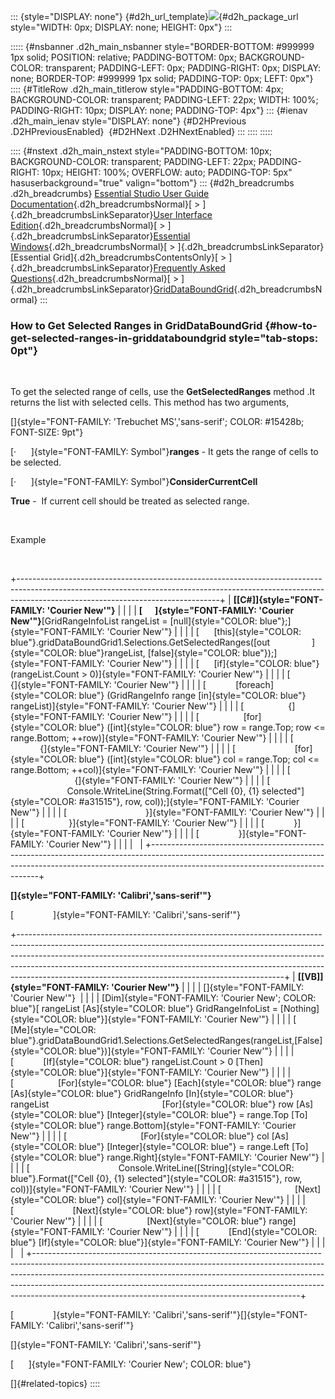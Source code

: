 ::: {style="DISPLAY: none"}
[](ms-xhelp:///?Id=d2h_url_template){#d2h_url_template}![](!package_url!){#d2h_package_url style="WIDTH: 0px; DISPLAY: none; HEIGHT: 0px"}
:::

::::: {#nsbanner .d2h_main_nsbanner style="BORDER-BOTTOM: #999999 1px solid; POSITION: relative; PADDING-BOTTOM: 0px; BACKGROUND-COLOR: transparent; PADDING-LEFT: 0px; PADDING-RIGHT: 0px; DISPLAY: none; BORDER-TOP: #999999 1px solid; PADDING-TOP: 0px; LEFT: 0px"}
:::: {#TitleRow .d2h_main_titlerow style="PADDING-BOTTOM: 4px; BACKGROUND-COLOR: transparent; PADDING-LEFT: 22px; WIDTH: 100%; PADDING-RIGHT: 10px; DISPLAY: none; PADDING-TOP: 4px"}
::: {#ienav .d2h_main_ienav style="DISPLAY: none"}
[](ms-xhelp:///?Id=68d60bcd-4de7-4644-8404-a968c63ab547){#D2HPrevious .D2HPreviousEnabled}  [](ms-xhelp:///?Id=3d26f05d-1249-4122-a610-9bf3c32037b2){#D2HNext .D2HNextEnabled}
:::
::::
:::::

:::: {#nstext .d2h_main_nstext style="PADDING-BOTTOM: 10px; BACKGROUND-COLOR: transparent; PADDING-LEFT: 22px; PADDING-RIGHT: 10px; HEIGHT: 100%; OVERFLOW: auto; PADDING-TOP: 5px" hasuserbackground="true" valign="bottom"}
::: {#d2h_breadcrumbs .d2h_breadcrumbs}
[Essential Studio User Guide Documentation](ms-xhelp:///?Id=12457748-09e3-4d74-a240-8e049cedf030){.d2h_breadcrumbsNormal}[ \> ]{.d2h_breadcrumbsLinkSeparator}[User Interface Edition](ms-xhelp:///?Id=c29296b7-531c-413b-a0ec-488ca1f7f669){.d2h_breadcrumbsNormal}[ \> ]{.d2h_breadcrumbsLinkSeparator}[Essential Windows](ms-xhelp:///?Id=e60759d8-47a4-4570-9d7a-16a68d63f2ea){.d2h_breadcrumbsNormal}[ \> ]{.d2h_breadcrumbsLinkSeparator}[Essential Grid]{.d2h_breadcrumbsContentsOnly}[ \> ]{.d2h_breadcrumbsLinkSeparator}[Frequently Asked Questions](ms-xhelp:///?Id=28ff22ed-2523-4bf9-8f6c-4d94f7bcabcc){.d2h_breadcrumbsNormal}[ \> ]{.d2h_breadcrumbsLinkSeparator}[GridDataBoundGrid](ms-xhelp:///?Id=30fe9928-71fa-4ef0-b646-e928f383ee64){.d2h_breadcrumbsNormal}
:::

### How to Get Selected Ranges in GridDataBoundGrid {#how-to-get-selected-ranges-in-griddataboundgrid style="tab-stops: 0pt"}

 

To get the selected range of cells, use the **GetSelectedRanges** method .It returns the list with selected cells. This method has two arguments,

[]{style="FONT-FAMILY: 'Trebuchet MS','sans-serif'; COLOR: #15428b; FONT-SIZE: 9pt"} 

[·      ]{style="FONT-FAMILY: Symbol"}**ranges** - It gets the range of cells to be selected.

[·      ]{style="FONT-FAMILY: Symbol"}**ConsiderCurrentCell**

**True** -  If current cell should be treated as selected range.

 

Example

 

+--------------------------------------------------------------------------------------------------------------------------------------------------------------------------------------------------------------+
| **[\[C#\]]{style="FONT-FAMILY: 'Courier New'"}**                                                                                                                                                             |
|                                                                                                                                                                                                              |
| **[      ]{style="FONT-FAMILY: 'Courier New'"}**[GridRangeInfoList rangeList = [null]{style="COLOR: blue"};]{style="FONT-FAMILY: 'Courier New'"}                                                             |
|                                                                                                                                                                                                              |
| [      [this]{style="COLOR: blue"}.gridDataBoundGrid1.Selections.GetSelectedRanges([out                 ]{style="COLOR: blue"}rangeList, [false]{style="COLOR: blue"});]{style="FONT-FAMILY: 'Courier New'"} |
|                                                                                                                                                                                                              |
| [      [if]{style="COLOR: blue"} (rangeList.Count \> 0)]{style="FONT-FAMILY: 'Courier New'"}                                                                                                                 |
|                                                                                                                                                                                                              |
| [            {]{style="FONT-FAMILY: 'Courier New'"}                                                                                                                                                          |
|                                                                                                                                                                                                              |
| [            [foreach]{style="COLOR: blue"} (GridRangeInfo range [in]{style="COLOR: blue"} rangeList)]{style="FONT-FAMILY: 'Courier New'"}                                                                   |
|                                                                                                                                                                                                              |
| [                  {]{style="FONT-FAMILY: 'Courier New'"}                                                                                                                                                    |
|                                                                                                                                                                                                              |
| [                  [for]{style="COLOR: blue"} ([int]{style="COLOR: blue"} row = range.Top; row \<= range.Bottom; ++row)]{style="FONT-FAMILY: 'Courier New'"}                                                 |
|                                                                                                                                                                                                              |
| [                        {]{style="FONT-FAMILY: 'Courier New'"}                                                                                                                                              |
|                                                                                                                                                                                                              |
| [                        [for]{style="COLOR: blue"} ([int]{style="COLOR: blue"} col = range.Top; col \<= range.Bottom; ++col)]{style="FONT-FAMILY: 'Courier New'"}                                           |
|                                                                                                                                                                                                              |
| [                                      {]{style="FONT-FAMILY: 'Courier New'"}                                                                                                                                |
|                                                                                                                                                                                                              |
| [                                    Console.WriteLine(String.Format([\"Cell {0}, {1} selected\"]{style="COLOR: #a31515"}, row, col));]{style="FONT-FAMILY: 'Courier New'"}                                  |
|                                                                                                                                                                                                              |
| [                                }]{style="FONT-FAMILY: 'Courier New'"}                                                                                                                                      |
|                                                                                                                                                                                                              |
| [                  }]{style="FONT-FAMILY: 'Courier New'"}                                                                                                                                                    |
|                                                                                                                                                                                                              |
| [            }]{style="FONT-FAMILY: 'Courier New'"}                                                                                                                                                          |
|                                                                                                                                                                                                              |
| [                }]{style="FONT-FAMILY: 'Courier New'"}                                                                                                                                                      |
|                                                                                                                                                                                                              |
|                                                                                                                                                                                                              |
+--------------------------------------------------------------------------------------------------------------------------------------------------------------------------------------------------------------+

**[]{style="FONT-FAMILY: 'Calibri','sans-serif'"}** 

[                ]{style="FONT-FAMILY: 'Calibri','sans-serif'"}

+------------------------------------------------------------------------------------------------------------------------------------------------------------------------------------------------------------------------------------------------------------------------------------------------------------------------------------------------------------------------------------------+
| **[\[VB\]]{style="FONT-FAMILY: 'Courier New'"}**                                                                                                                                                                                                                                                                                                                                         |
|                                                                                                                                                                                                                                                                                                                                                                                          |
| []{style="FONT-FAMILY: 'Courier New'"}                                                                                                                                                                                                                                                                                                                                                   |
|                                                                                                                                                                                                                                                                                                                                                                                          |
| [Dim]{style="FONT-FAMILY: 'Courier New'; COLOR: blue"}[ rangeList [As]{style="COLOR: blue"} GridRangeInfoList = [Nothing]{style="COLOR: blue"}]{style="FONT-FAMILY: 'Courier New'"}                                                                                                                                                                                                      |
|                                                                                                                                                                                                                                                                                                                                                                                          |
| [            [Me]{style="COLOR: blue"}.gridDataBoundGrid1.Selections.GetSelectedRanges(rangeList,[False]{style="COLOR: blue"})]{style="FONT-FAMILY: 'Courier New'"}                                                                                                                                                                                                                      |
|                                                                                                                                                                                                                                                                                                                                                                                          |
| [            [If]{style="COLOR: blue"} rangeList.Count \> 0 [Then]{style="COLOR: blue"}]{style="FONT-FAMILY: 'Courier New'"}                                                                                                                                                                                                                                                             |
|                                                                                                                                                                                                                                                                                                                                                                                          |
| [                  [For]{style="COLOR: blue"} [Each]{style="COLOR: blue"} range [As]{style="COLOR: blue"} GridRangeInfo [In]{style="COLOR: blue"} rangeList                                              [For]{style="COLOR: blue"} row [As]{style="COLOR: blue"} [Integer]{style="COLOR: blue"} = range.Top [To]{style="COLOR: blue"} range.Bottom]{style="FONT-FAMILY: 'Courier New'"} |
|                                                                                                                                                                                                                                                                                                                                                                                          |
| [                              [For]{style="COLOR: blue"} col [As]{style="COLOR: blue"} [Integer]{style="COLOR: blue"} = range.Left [To]{style="COLOR: blue"} range.Right]{style="FONT-FAMILY: 'Courier New'"}                                                                                                                                                                           |
|                                                                                                                                                                                                                                                                                                                                                                                          |
| [                                    Console.WriteLine([String]{style="COLOR: blue"}.Format([\"Cell {0}, {1} selected\"]{style="COLOR: #a31515"}, row, col))]{style="FONT-FAMILY: 'Courier New'"}                                                                                                                                                                                        |
|                                                                                                                                                                                                                                                                                                                                                                                          |
| [                              [Next]{style="COLOR: blue"} col]{style="FONT-FAMILY: 'Courier New'"}                                                                                                                                                                                                                                                                                      |
|                                                                                                                                                                                                                                                                                                                                                                                          |
| [                        [Next]{style="COLOR: blue"} row]{style="FONT-FAMILY: 'Courier New'"}                                                                                                                                                                                                                                                                                            |
|                                                                                                                                                                                                                                                                                                                                                                                          |
| [                  [Next]{style="COLOR: blue"} range]{style="FONT-FAMILY: 'Courier New'"}                                                                                                                                                                                                                                                                                                |
|                                                                                                                                                                                                                                                                                                                                                                                          |
| [            [End]{style="COLOR: blue"} [If]{style="COLOR: blue"}]{style="FONT-FAMILY: 'Courier New'"}                                                                                                                                                                                                                                                                                   |
|                                                                                                                                                                                                                                                                                                                                                                                          |
|                                                                                                                                                                                                                                                                                                                                                                                          |
+------------------------------------------------------------------------------------------------------------------------------------------------------------------------------------------------------------------------------------------------------------------------------------------------------------------------------------------------------------------------------------------+

[                ]{style="FONT-FAMILY: 'Calibri','sans-serif'"}[]{style="FONT-FAMILY: 'Calibri','sans-serif'"}

[]{style="FONT-FAMILY: 'Calibri','sans-serif'"} 

[      ]{style="FONT-FAMILY: 'Courier New'; COLOR: blue"}

[]{#related-topics}
::::
